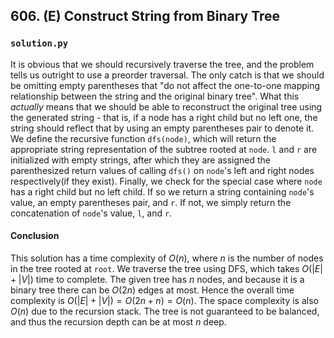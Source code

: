 ## 606. (E) Construct String from Binary Tree

### `solution.py`
It is obvious that we should recursively traverse the tree, and the problem tells us outright to use a preorder traversal. The only catch is that we should be omitting empty parentheses that "do not affect the one-to-one mapping relationship between the string and the original binary tree". What this *actually* means that we should be able to reconstruct the original tree using the generated string - that is, if a node has a right child but no left one, the string should reflect that by using an empty parentheses pair to denote it.  
We define the recursive function `dfs(node)`, which will return the appropriate string representation of the subtree rooted at `node`. `l` and `r` are initialized with empty strings, after which they are assigned the parenthesized return values of calling `dfs()` on `node`'s left and right nodes respectively(if they exist). Finally, we check for the special case where `node` has a right child but no left child. If so we return a string containing `node`'s value, an empty parentheses pair, and `r`. If not, we simply return the concatenation of `node`'s value, `l`, and `r`.  

#### Conclusion
This solution has a time complexity of $O(n)$, where $n$ is the number of nodes in the tree rooted at `root`. We traverse the tree using DFS, which takes $O(|E|+|V|)$ time to complete. The given tree has $n$ nodes, and because it is a binary tree there can be $O(2n)$ edges at most. Hence the overall time complexity is $O(|E|+|V|) = O(2n+n) = O(n)$. The space complexity is also $O(n)$ due to the recursion stack. The tree is not guaranteed to be balanced, and thus the recursion depth can be at most $n$ deep.  
  

